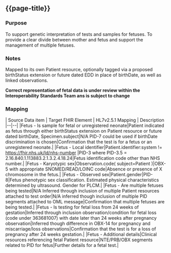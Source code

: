 ## {{page-title}}

### Purpose
To support genetic interpretation of tests and samples for fetuses.
To provide a clear divide between mother and fetus and support the management of multiple fetuses.

### Notes
Mapped to its own Patient resource, optionally tagged via a proposed birthStatus extension or future dated EDD in place of birthDate, as well as linked observations.

**Correct representation of fetal data is under review within the Interoperability Standards Team ans is subject to change**

### Mapping
| Source Data item | Target FHIR Element | HL7v2.5.1 Mapping | Description 
|--|--|
|Fetus - Is sample for fetal or unregistered neonate|Patient indicated as fetus through either birthStatus extension on Patient resource or future dated birthDate, Specimen.subject|N/A PID-7 could be used if birthDate discrimination is chosen|Confirmation that the test is for a fetus or an unregistered neonate.|
|Fetus - Local identifier|Patient.identifier:system != https://fhir.nhs.uk/Id/nhs-number |PID-3 where PID-3.5 = 2.16.840.1.113883.2.1.3.2.4.18.24|Fetus identification code other than NHS number.|
|Fetus - Karyotypic sex|Observation.code( subject=Patient )|OBX-5 with appropriate SNOMED/READ/LOINC code|Absence or presence of X chromosome in the fetus.|
|Fetus - Observed sex|Patient.gender|PID-8|Fetus phenotypic sex classification. Estimated physical characteristics determined by ultrasound. Gender for PLCM.|
|Fetus - Are multiple fetuses being tested|N/A Inferred through inclusion of multiple Patient resources attached to test order|N/A inferred though inclusion of multiple PID segments attached to OML message|Confirmation that multiple fetuses are being tested.|
|Fetus - Is testing for fetal loss from 24 weeks of gestation|Inferred through inclusion observation/condition for fetal loss (code under 363681007) with date later than 24 weeks after pregnancy observation|Inferred though difference in OBX-14 for pregnancy and miscarriage/loss observations|Confirmation that the test is for a loss of pregnancy after 24 weeks gestation.|
|Fetus - Additional details|Clinical resources referencing fetal Patient resource|NTE/PRB/OBX segments related to PID for fetus|Further details for a fetal test.|
